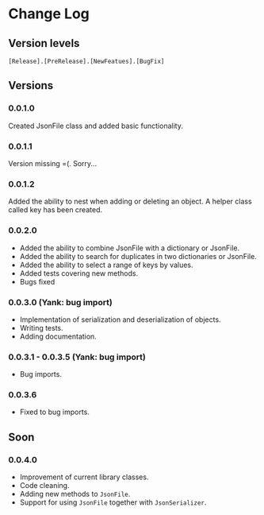 # Change Log

## Version levels
`[Release].[PreRelease].[NewFeatues].[BugFix]`

## Versions

### 0.0.1.0
Created JsonFile class and added basic functionality.

### 0.0.1.1
Version missing =(. Sorry...

### 0.0.1.2
Added the ability to nest when adding or deleting an object. A helper class called key has been created.

### 0.0.2.0
- Added the ability to combine JsonFile with a dictionary or JsonFile.
- Added the ability to search for duplicates in two dictionaries or JsonFile.
- Added the ability to select a range of keys by values.
- Added tests covering new methods.
- Bugs fixed

### 0.0.3.0 (Yank: bug import)
- Implementation of serialization and deserialization of objects.
- Writing tests.
- Adding documentation.

### 0.0.3.1 - 0.0.3.5 (Yank: bug import)
- Bug imports.

### 0.0.3.6
- Fixed to bug imports.

## Soon

### 0.0.4.0
- Improvement of current library classes.
- Code cleaning.
- Adding new methods to `JsonFile`.
- Support for using `JsonFile` together with `JsonSerializer`.